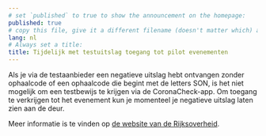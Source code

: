 ```yaml
---
# set `published` to true to show the announcement on the homepage:
published: true
# copy this file, give it a different filename (doesn't matter which) and, in this example, change lang to 'en' to translate the message to English and show it on the English homepage:
lang: nl
# Always set a title:
title: Tijdelijk met testuitslag toegang tot pilot evenementen
---
```

Als je via de testaanbieder een negatieve uitslag hebt ontvangen zonder ophaalcode of een ophaalcode die begint met de letters SON, is het niet mogelijk om een testbewijs te krijgen via de CoronaCheck-app. Om toegang te verkrijgen tot het evenement kun je momenteel je negatieve uitslag laten zien aan de deur.

Meer informatie is te vinden op <a href="https://www.rijksoverheid.nl/onderwerpen/coronavirus-covid-19/algemene-coronaregels/cijfers-en-onderzoeken-over-het-coronavirus/pilot-toegangsbewijzen" target="_blank" rel="noopener noreferrer">de website van de Rijksoverheid</a>.
